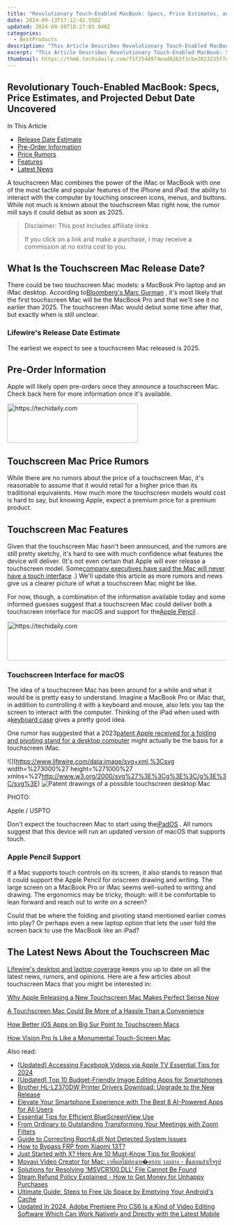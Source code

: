 ```yaml
---
title: "Revolutionary Touch-Enabled MacBook: Specs, Price Estimates, and Projected Debut Date Uncovered"
date: 2024-09-13T17:12:42.550Z
updated: 2024-09-20T18:27:03.040Z
categories:
  - BestProducts
description: "This Article Describes Revolutionary Touch-Enabled MacBook: Specs, Price Estimates, and Projected Debut Date Uncovered"
excerpt: "This Article Describes Revolutionary Touch-Enabled MacBook: Specs, Price Estimates, and Projected Debut Date Uncovered"
thumbnail: https://thmb.techidaily.com/f3f2548974ead8262f3cbe2023235f7ed337f6212ab7a7e3e523b3fd374baa30.jpg
---
```


## Revolutionary Touch-Enabled MacBook: Specs, Price Estimates, and Projected Debut Date Uncovered

 In This Article

* [Release Date Estimate](https://www.lifewire.com/#toc-what-is-the-touchscreen-mac-release-date)
* [Pre-Order Information](https://www.lifewire.com/#toc-pre-order-information)
* [Price Rumors](https://www.lifewire.com/#toc-touchscreen-mac-price-rumors)
* [Features](https://www.lifewire.com/#toc-touchscreen-mac-features)
* [Latest News](https://www.lifewire.com/#toc-the-latest-news-about-the-touchscreen-mac)

 A touchscreen Mac combines the power of the iMac or MacBook with one of the most tactile and popular features of the iPhone and iPad: the ability to interact with the computer by touching onscreen icons, menus, and buttons. While not much is known about the touchscreen Mac right now, the rumor mill says it could debut as soon as 2025.  

>  Disclaimer: This post includes affiliate links
>
>  If you click on a link and make a purchase, I may receive a commission at no extra cost to you.
>

## What Is the Touchscreen Mac Release Date?

 There could be two touchscreen Mac models: a MacBook Pro laptop and an iMac desktop. According to[Bloomberg's Marc Gurman](https://www.bloomberg.com/news/articles/2023-01-11/apple-working-on-adding-touch-screens-to-macs-in-major-turnabout) , it's most likely that the first touchscreen Mac will be the MacBook Pro and that we'll see it no earlier than 2025\. The touchscreen iMac would debut some time after that, but exactly when is still unclear.

### Lifewire's Release Date Estimate

The earliest we expect to see a touchscreen Mac released is 2025.

## Pre-Order Information

 Apple will likely open pre-orders once they announce a touchscreen Mac. Check back here for more information once it's available.

<!-- affiliate ads begin -->
<a href="https://aligracehair.sjv.io/c/5597632/2115946/19272" target="_top" id="2115946">
  <img src="//a.impactradius-go.com/display-ad/19272-2115946" border="0" alt="https://techidaily.com" width="300" height="90"/>
</a>
<img height="0" width="0" src="https://aligracehair.sjv.io/i/5597632/2115946/19272" style="position:absolute;visibility:hidden;" border="0" />
<!-- affiliate ads end -->

## Touchscreen Mac Price Rumors

 While there are no rumors about the price of a touchscreen Mac, it's reasonable to assume that it would retail for a higher price than its traditional equivalents. How much more the touchscreen models would cost is hard to say, but knowing Apple, expect a premium price for a premium product.

## Touchscreen Mac Features

 Given that the touchscreen Mac hasn't been announced, and the rumors are still pretty sketchy, it's hard to see with much confidence what features the device will deliver. (It's not even certain that Apple will ever release a touchscreen model. Some[company executives have said the Mac will never have a touch interface](https://9to5mac.com/2024/05/13/apple-explains-why-it-hasnt-released-a-touchscreen-mac-yet/) .) We'll update this article as more rumors and news give us a clearer picture of what a touchscreen Mac might be like.

 For now, though, a combination of the information available today and some informed guesses suggest that a touchscreen Mac could deliver both a touchscreen interface for macOS and support for the[Apple Pencil](https://www.lifewire.com/apple-pencil-3-8584088) .  

<!-- affiliate ads begin -->
<a href="https://aidotcom.pxf.io/c/5597632/2134502/19576" target="_top" id="2134502">
  <img src="//a.impactradius-go.com/display-ad/19576-2134502" border="0" alt="https://techidaily.com" width="672" height="90"/>
</a>
<img height="0" width="0" src="https://aidotcom.pxf.io/i/5597632/2134502/19576" style="position:absolute;visibility:hidden;" border="0" />
<!-- affiliate ads end -->

### Touchscreen Interface for macOS

 The idea of a touchscreen Mac has been around for a while and what it would be is pretty easy to understand. Imagine a MacBook Pro or iMac that, in addition to controlling it with a keyboard and mouse, also lets you tap the screen to interact with the computer. Thinking of the iPad when used with a[keyboard case](https://www.lifewire.com/ipad-magic-keyboard-case-7963558) gives a pretty good idea.

 One rumor has suggested that a 2023[patent Apple received for a folding and pivoting stand for a desktop computer](https://ppubs.uspto.gov/dirsearch-public/print/downloadPdf/20240081009) might actually be the basis for a touchscreen iMac.

![](<https://www.lifewire.com/data:image/svg+xml,%3Csvg> width=%273000%27 height=%271000%27 xmlns=%27<http://www.w3.org/2000/svg%27%3E%3Cg%3E%3C/g%3E%3C/svg%3E>) ![Patent drawings of a possible touchscreen desktop Mac](https://www.lifewire.com/thmb/qUFR_lNFpCgFOtekPL0DD3sWXP0=/1500x0/filters:no_upscale():max_bytes(200000):strip_icc():format(webp)/Touchscreen-Mac-Patent-sketches-882cde6577cb400e9ce84fbbe2e84af4.jpg)

 PHOTO:

Apple / USPTO

 Don't expect the touchscreen Mac to start using the[iPadOS](https://www.lifewire.com/what-is-ipados-4691712) . All rumors suggest that this device will run an updated version of macOS that supports touch.

### Apple Pencil Support

 If a Mac supports touch controls on its screen, it also stands to reason that it could support the Apple Pencil for onscreen drawing and writing. The large screen on a MacBook Pro or iMac seems well-suited to writing and drawing. The ergonomics may be tricky, though: will it be comfortable to lean forward and reach out to write on a screen?

 Could that be where the folding and pivoting stand mentioned earlier comes into play? Or perhaps even a new laptop option that lets the user fold the screen back to use the MacBook like an iPad?

## The Latest News About the Touchscreen Mac

[Lifewire's desktop and laptop coverage](https://www.lifewire.com/computer-laptop-tablet-news-4797030) keeps you up to date on all the latest news, rumors, and opinions. Here are a few articles about touchscreen Macs that you might be interested in:

[Why Apple Releasing a New Touchscreen Mac Makes Perfect Sense Now](https://www.lifewire.com/why-apple-releasing-a-new-touchscreen-mac-makes-perfect-sense-now-7095745)

[A Touchscreen Mac Could Be More of a Hassle Than a Convenience](https://www.lifewire.com/a-touchscreen-mac-could-be-more-of-a-hassle-than-a-convenience-5208184)

[How Better iOS Apps on Big Sur Point to Touchscreen Macs](https://www.lifewire.com/how-better-ios-apps-on-big-sur-point-to-touchscreen-macs-5104890)

[How Vision Pro Is Like a Monumental Touch-Screen Mac](https://www.lifewire.com/vision-pro-like-touch-screen-mac-8575858)

<ins class="adsbygoogle"
     style="display:block"
     data-ad-format="autorelaxed"
     data-ad-client="ca-pub-7571918770474297"
     data-ad-slot="1223367746"></ins>

<ins class="adsbygoogle"
     style="display:block"
     data-ad-client="ca-pub-7571918770474297"
     data-ad-slot="8358498916"
     data-ad-format="auto"
     data-full-width-responsive="true"></ins>

<span class="atpl-alsoreadstyle">Also read:</span>
<div><ul>
<li><a href="https://facebook-video-recording.techidaily.com/updated-accessing-facebook-videos-via-apple-tv-essential-tips-for-2024/"><u>[Updated] Accessing Facebook Videos via Apple TV Essential Tips for 2024</u></a></li>
<li><a href="https://fox-blue.techidaily.com/updated-top-10-budget-friendly-image-editing-apps-for-smartphones/"><u>[Updated] Top 10 Budget-Friendly Image Editing Apps for Smartphones</u></a></li>
<li><a href="https://win-amazing.techidaily.com/brother-hl-l2370dw-printer-drivers-download-upgrade-to-the-new-release/"><u>Brother HL-L2370DW Printer Drivers Download: Upgrade to the New Release</u></a></li>
<li><a href="https://tech-haven.techidaily.com/elevate-your-smartphone-experience-with-the-best-8-ai-powered-apps-for-all-users/"><u>Elevate Your Smartphone Experience with The Best 8 AI-Powered Apps for All Users</u></a></li>
<li><a href="https://win11-tips.techidaily.com/essential-tips-for-efficient-bluescreenview-use/"><u>Essential Tips for Efficient BlueScreenView Use</u></a></li>
<li><a href="https://extra-tips.techidaily.com/from-ordinary-to-outstanding-transforming-your-meetings-with-zoom-filters/"><u>From Ordinary to Outstanding Transforming Your Meetings with Zoom Filters</u></a></li>
<li><a href="https://tech-renaissance.techidaily.com/guide-to-correcting-rpcrt4dll-not-detected-system-issues/"><u>Guide to Correcting Rpcrt4.dll Not Detected System Issues</u></a></li>
<li><a href="https://bypass-frp.techidaily.com/how-to-bypass-frp-from-xiaomi-13t-by-drfone-android/"><u>How to Bypass FRP from Xiaomi 13T?</u></a></li>
<li><a href="https://tech-renaissance.techidaily.com/just-started-with-x-here-are-10-must-know-tips-for-rookies/"><u>Just Started with X? Here Are 10 Must-Know Tips for Rookies!</u></a></li>
<li><a href="https://eaxpv-info.techidaily.com/movavi-video-creator-for-mac/"><u>Movavi Video Creator for Mac: เวทีผลไม้ท่องเท�ครอบ วงกลาง - ขั้นตอนสำเร็จรูป</u></a></li>
<li><a href="https://tech-renaissance.techidaily.com/solutions-for-resolving-msvcr100dll-file-cannot-be-found/"><u>Solutions for Resolving 'MSVCR100.DLL' File Cannot Be Found</u></a></li>
<li><a href="https://tech-renaissance.techidaily.com/steam-refund-policy-explained-how-to-get-money-for-unhappy-purchases/"><u>Steam Refund Policy Explained - How to Get Money for Unhappy Purchases</u></a></li>
<li><a href="https://tech-renaissance.techidaily.com/ultimate-guide-steps-to-free-up-space-by-emptying-your-androids-cache/"><u>Ultimate Guide: Steps to Free Up Space by Emptying Your Android's Cache</u></a></li>
<li><a href="https://smart-video-editing.techidaily.com/updated-in-2024-adobe-premiere-pro-cs6-is-a-kind-of-video-editing-software-which-can-work-natively-and-directly-with-the-latest-mobile/"><u>Updated In 2024, Adobe Premiere Pro CS6 Is a Kind of Video Editing Software Which Can Work Natively and Directly with the Latest Mobile</u></a></li>
</ul></div>

